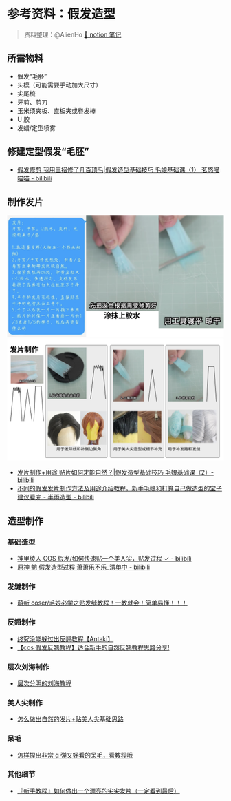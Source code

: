 # 参考资料：假发造型

> 资料整理：@AlienHo [📒 notion 笔记](https://alienho.notion.site/alienho/7cfec10f7cbe4c35aebdaecb7351ab03)

## 所需物料

- 假发“毛胚”
- 头模（可能需要手动加大尺寸）
- 尖尾梳
- 牙剪、剪刀
- 玉米须夹板、直板夹或卷发棒
- U 胶
- 发蜡/定型喷雾

## 修建定型假发“毛胚”

- [假发修剪 我用三招修了几百顶毛|假发造型基础技巧 毛娘基础课（1）
  茗悠喵喵喵 - bilibili](https://www.bilibili.com/video/BV1Bg411o7sV)

## 制作发片

![Alt text](wigs-ref-slice.png)
![Alt text](wigs-ref-slice-2.png)

- [发片制作+用途 贴片如何才能自然？|假发造型基础技巧 毛娘基础课（2）- bilibili](https://www.bilibili.com/video/BV1ht4y1s7ig)
- [不同的假发发片制作方法及用途介绍教程，新手毛娘和打算自己做造型的宝子建议看完 - 半雨造型 - bilibili](https://www.bilibili.com/video/BV1Ph4y1R7Un)

## 造型制作

### 基础造型

- [神里绫人 COS 假发/如何快速贴一个美人尖，贴发过程 ✓ - bilibili](https://www.bilibili.com/video/BV1g8411x7pU)
- [原神 魈 假发造型过程 萧萧乐不乐\_清单中 - bilibili ](https://www.bilibili.com/video/BV1pU4y1e7Ck)

### 发缝制作

- [萌新 coser/毛娘必学之贴发缝教程！一教就会！简单易懂！！！](https://www.bilibili.com/video/BV1xP411o7Po)

### 反翘制作

- [终究没能躲过出反翘教程【Antaki】](https://www.bilibili.com/video/BV1jh4y1n7gE)
- [【cos 假发反翘教程】适合新手的自然反翘教程思路分享!](https://www.bilibili.com/video/BV1B84y1N7iN)

### 层次刘海制作

- [层次分明的刘海教程](https://www.bilibili.com/video/BV1p84y1t7Pk/)

### 美人尖制作

- [怎么做出自然的发片+贴美人尖基础思路](https://www.bilibili.com/video/BV1Rb4y1f7aR)

### 呆毛

- [怎样捏出非常 q 弹又好看的呆毛，看教程哦](https://www.bilibili.com/video/BV1Yv4y1273G)

### 其他细节

- [『新手教程』如何做出一个漂亮的尖尖发片（一定看到最后）](https://www.bilibili.com/video/BV1LB4y1s7zc)
